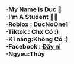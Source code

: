 <h3 class='text'>
  -My Name Is Duc 💠<br>
  -I'm A Student 🧑‍🎓<br>
  -Roblox : DucNoOne1<br>
  -Tiktok : Chx Có :)<br>
  -Kĩ năng:Không Có :)<br>
  -Facebook : <a href="https://www.facebook.com/profile.php?id=100081049247116">Đây nì</a><br>
  -Ngyeu:Thúy <br>
</h3>
